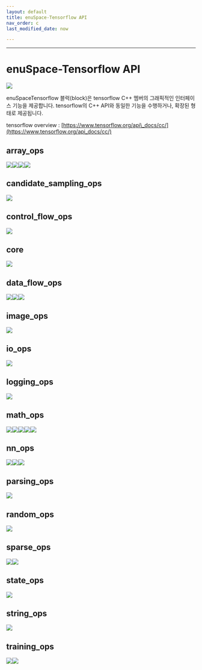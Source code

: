 ```yaml
---
layout: default
title: enuSpace-Tensorflow API 
nav_order: c
last_modified_date: now

---
```

---

# enuSpace-Tensorflow API

![](/assets/enuSpaceTensorflow_plugin.png)

enuSpaceTensorflow 블럭\(block\)은 tensorflow C++ 멤버의 그래픽적인 인터페이스 기능을 제공합니다. tensorflow의 C++ API와 동일한 기능을 수행하거나, 확장된 형태로 제공됩니다.

tensorflow overview : [https://www.tensorflow.org/api\_docs/cc/](https://www.tensorflow.org/api_docs/cc/)

## array\_ops

![](/assets/tf_array_ops_symbols1.png)![](/assets/tf_array_ops_symbols2.png)![](/assets/tf_array_ops_symbols3.png)![](/assets/tf_array_ops_symbols4.png)

## candidate\_sampling\_ops

![](/assets/tf_candidate_sampling_ops_symbols.png)

## control\_flow\_ops

![](/assets/tf_control_flow_ops_symbols.png)

## core

![](/assets/tf_core_symbols.png)

## data\_flow\_ops

![](/assets/tf_data_flow_ops_symbols1.png)![](/assets/tf_data_flow_ops_symbols2.png)![](/assets/tf_data_flow_ops_symbols3.png)

## image\_ops

![](/assets/tf_image_ops_symbols.png)

## io\_ops

![](/assets/tf_io_ops_symbols.png)

## logging\_ops

![](/assets/tf_logging_ops_symbols.png)

## math\_ops

![](/assets/tf_math_symbols1.png)![](/assets/tf_math_symbols2.png)![](/assets/tf_math_symbols3.png)![](/assets/tf_math_symbols4.png)![](/assets/tf_math_symbols5.png)

## nn\_ops

![](/assets/tf_nn_ops_symbols1.png)![](/assets/tf_nn_ops_symbols2.png)![](/assets/tf_nn_ops_symbols3.png)

## parsing\_ops

![](/assets/tf_parsing_op_symbols.png)

## random\_ops

![](/assets/tf_random_symbols.png)

## sparse\_ops

![](/assets/tf_sparse_ops_symbols1.png)![](/assets/tf_sparse_ops_symbols2.png)

## state\_ops

![](/assets/tf_state_symbols.png)

## string\_ops

![](/assets/tf_string_ops_symbols.png)

## training\_ops

![](/assets/tf_traning_ops_symbols1.png)![](/assets/tf_training_ops_symbols2.png)

